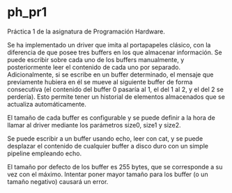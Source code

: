 # ph_pr1
Práctica 1 de la asignatura de Programación Hardware.

Se ha implementado un driver que imita al portapapeles clásico, con la diferencia de que posee tres buffers en los que almacenar información.
Se puede escribir sobre cada uno de los buffers manualmente, y posteriormente leer el contenido de cada uno por separado.
Adicionalmente, si se escribe en un buffer determinado, el mensaje que previamente hubiera en él se mueve al siguiente buffer de forma consecutiva
(el contenido del buffer 0 pasaría al 1, el del 1 al 2, y el del 2 se perdería). Esto permite tener un historial de elementos almacenados que se
actualiza automáticamente.

El tamaño de cada buffer es configurable y se puede definir a la hora de llamar al driver mediante los parámetros size0, size1 y size2.

Se puede escribir a un buffer usando echo, leer con cat, y se puede desplazar el contenido de cualquier buffer a disco duro con un simple pipeline empleando echo.

El tamaño por defecto de los buffer es 255 bytes, que se corresponde a su vez con el máximo. Intentar poner mayor tamaño para los buffer (o un tamaño negativo) causará un error.
